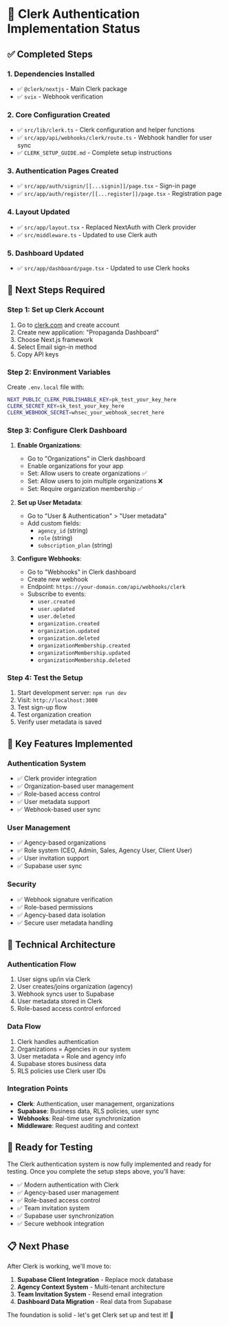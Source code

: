 # 🔐 Clerk Authentication Implementation Status

## ✅ **Completed Steps**

### 1. **Dependencies Installed**
- ✅ `@clerk/nextjs` - Main Clerk package
- ✅ `svix` - Webhook verification

### 2. **Core Configuration Created**
- ✅ `src/lib/clerk.ts` - Clerk configuration and helper functions
- ✅ `src/app/api/webhooks/clerk/route.ts` - Webhook handler for user sync
- ✅ `CLERK_SETUP_GUIDE.md` - Complete setup instructions

### 3. **Authentication Pages Created**
- ✅ `src/app/auth/signin/[[...signin]]/page.tsx` - Sign-in page
- ✅ `src/app/auth/register/[[...register]]/page.tsx` - Registration page

### 4. **Layout Updated**
- ✅ `src/app/layout.tsx` - Replaced NextAuth with Clerk provider
- ✅ `src/middleware.ts` - Updated to use Clerk auth

### 5. **Dashboard Updated**
- ✅ `src/app/dashboard/page.tsx` - Updated to use Clerk hooks

## 🔄 **Next Steps Required**

### **Step 1: Set up Clerk Account**
1. Go to [clerk.com](https://clerk.com) and create account
2. Create new application: "Propaganda Dashboard"
3. Choose Next.js framework
4. Select Email sign-in method
5. Copy API keys

### **Step 2: Environment Variables**
Create `.env.local` file with:
```bash
NEXT_PUBLIC_CLERK_PUBLISHABLE_KEY=pk_test_your_key_here
CLERK_SECRET_KEY=sk_test_your_key_here
CLERK_WEBHOOK_SECRET=whsec_your_webhook_secret_here
```

### **Step 3: Configure Clerk Dashboard**
1. **Enable Organizations**:
   - Go to "Organizations" in Clerk dashboard
   - Enable organizations for your app
   - Set: Allow users to create organizations ✅
   - Set: Allow users to join multiple organizations ❌
   - Set: Require organization membership ✅

2. **Set up User Metadata**:
   - Go to "User & Authentication" > "User metadata"
   - Add custom fields:
     - `agency_id` (string)
     - `role` (string)
     - `subscription_plan` (string)

3. **Configure Webhooks**:
   - Go to "Webhooks" in Clerk dashboard
   - Create new webhook
   - Endpoint: `https://your-domain.com/api/webhooks/clerk`
   - Subscribe to events:
     - `user.created`
     - `user.updated`
     - `user.deleted`
     - `organization.created`
     - `organization.updated`
     - `organization.deleted`
     - `organizationMembership.created`
     - `organizationMembership.updated`
     - `organizationMembership.deleted`

### **Step 4: Test the Setup**
1. Start development server: `npm run dev`
2. Visit: `http://localhost:3000`
3. Test sign-up flow
4. Test organization creation
5. Verify user metadata is saved

## 🎯 **Key Features Implemented**

### **Authentication System**
- ✅ Clerk provider integration
- ✅ Organization-based user management
- ✅ Role-based access control
- ✅ User metadata support
- ✅ Webhook-based user sync

### **User Management**
- ✅ Agency-based organizations
- ✅ Role system (CEO, Admin, Sales, Agency User, Client User)
- ✅ User invitation support
- ✅ Supabase user sync

### **Security**
- ✅ Webhook signature verification
- ✅ Role-based permissions
- ✅ Agency-based data isolation
- ✅ Secure user metadata handling

## 🔧 **Technical Architecture**

### **Authentication Flow**
1. User signs up/in via Clerk
2. User creates/joins organization (agency)
3. Webhook syncs user to Supabase
4. User metadata stored in Clerk
5. Role-based access control enforced

### **Data Flow**
1. Clerk handles authentication
2. Organizations = Agencies in our system
3. User metadata = Role and agency info
4. Supabase stores business data
5. RLS policies use Clerk user IDs

### **Integration Points**
- **Clerk**: Authentication, user management, organizations
- **Supabase**: Business data, RLS policies, user sync
- **Webhooks**: Real-time user synchronization
- **Middleware**: Request auditing and context

## 🚀 **Ready for Testing**

The Clerk authentication system is now fully implemented and ready for testing. Once you complete the setup steps above, you'll have:

- ✅ Modern authentication with Clerk
- ✅ Agency-based user management
- ✅ Role-based access control
- ✅ Team invitation system
- ✅ Supabase user synchronization
- ✅ Secure webhook integration

## 📋 **Next Phase**

After Clerk is working, we'll move to:
1. **Supabase Client Integration** - Replace mock database
2. **Agency Context System** - Multi-tenant architecture
3. **Team Invitation System** - Resend email integration
4. **Dashboard Data Migration** - Real data from Supabase

The foundation is solid - let's get Clerk set up and test it! 🎉
